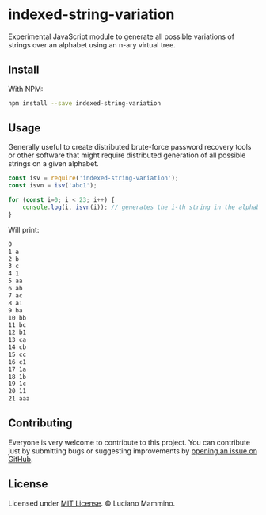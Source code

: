 # indexed-string-variation

Experimental JavaScript module to generate all possible variations of strings over an alphabet using an n-ary virtual tree.

## Install

With NPM:

```bash
npm install --save indexed-string-variation
```

## Usage

Generally useful to create distributed brute-force password recovery tools or
other software that might require distributed generation of all possible
strings on a given alphabet.

```javascript
const isv = require('indexed-string-variation');
const isvn = isv('abc1');

for (const i=0; i < 23; i++) {
    console.log(i, isvn(i)); // generates the i-th string in the alphabet 'abc1'
}
```

Will print:

```bash
0 
1 a
2 b
3 c
4 1
5 aa
6 ab
7 ac
8 a1
9 ba
10 bb
11 bc
12 b1
13 ca
14 cb
15 cc
16 c1
17 1a
18 1b
19 1c
20 11
21 aaa
```


## Contributing

Everyone is very welcome to contribute to this project.
You can contribute just by submitting bugs or suggesting improvements by
[opening an issue on GitHub](https://github.com/lmammino/indexed-string-variation/issues).


## License

Licensed under [MIT License](LICENSE). © Luciano Mammino.